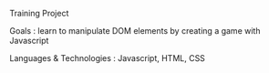 Training Project 

Goals : learn to manipulate DOM elements by creating a game with Javascript 

Languages & Technologies : Javascript, HTML, CSS

